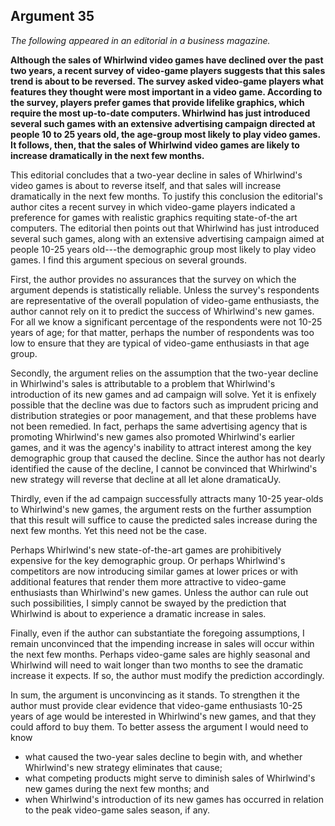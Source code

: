 
Argument 35
---------------------------

*The following appeared in an editorial in a business magazine.*

**Although the sales of Whirlwind video games have declined over the past two years, a recent
survey of video-game players suggests that this sales trend is about to be reversed. The
survey asked video-game players what features they thought were most important in a video
game. According to the survey, players prefer games that provide lifelike graphics, which
require the most up-to-date computers. Whirlwind has just introduced several such games with
an extensive advertising campaign directed at people 10 to 25 years old, the age-group most
likely to play video games. It follows, then, that the sales of Whirlwind video games are likely to
increase dramatically in the next few months.**


This editorial concludes that a two-year decline in sales of Whirlwind's video games is about
to reverse itself, and that sales will increase dramatically in the next few months. To justify this
conclusion the editorial's author cites a recent survey in which video-game players indicated a
preference for games with realistic graphics requiting state-of-the art computers. The editorial
then points out that Whirlwind has just introduced several such games, along with an extensive
advertising campaign aimed at people 10-25 years old---the demographic group most likely to
play video games. I find this argument specious on several grounds.

First, the author provides no assurances that the survey on which the argument depends is
statistically reliable. Unless the survey's respondents are representative of the overall
population of video-game enthusiasts, the author cannot rely on it to predict the success of
Whirlwind's new games. For all we know a significant percentage of the respondents were not
10-25 years of age; for that matter, perhaps the number of respondents was too low to ensure
that they are typical of video-game enthusiasts in that age group.

Secondly, the argument relies on the assumption that the two-year decline in Whirlwind's
sales is attributable to a problem that Whirlwind's introduction of its new games and ad
campaign will solve. Yet it is enfixely possible that the decline was due to factors such as
imprudent pricing and distribution strategies or poor management, and that these problems
have not been remedied. In fact, perhaps the same advertising agency that is promoting
Whirlwind's new games also promoted Whirlwind's earlier games, and it was the agency's
inability to attract interest among the key demographic group that caused the decline. Since
the author has not dearly identified the cause of the decline, I cannot be convinced that
Whirlwind's new strategy will reverse that decline at all let alone dramaticaUy.

Thirdly, even if the ad campaign successfully attracts many 10-25 year-olds to Whirlwind's
new games, the argument rests on the further assumption that this result will suffice to cause
the predicted sales increase during the next few months. Yet this need not be the case.

Perhaps Whirlwind's new state-of-the-art games are prohibitively expensive for the key
demographic group. Or perhaps Whirlwind's competitors are now introducing similar games at
lower prices or with additional features that render them more attractive to video-game
enthusiasts than Whirlwind's new games. Unless the author can rule out such possibilities, I
simply cannot be swayed by the prediction that Whirlwind is about to experience a dramatic
increase in sales.

Finally, even if the author can substantiate the foregoing assumptions, I remain unconvinced
that the impending increase in sales will occur within the next few months. Perhaps
video-game sales are highly seasonal and Whirlwind will need to wait longer than two months
to see the dramatic increase it expects. If so, the author must modify the prediction
accordingly.

In sum, the argument is unconvincing as it stands. To strengthen it the author must provide
clear evidence that video-game enthusiasts 10-25 years of age would be interested in
Whirlwind's new games, and that they could afford to buy them. To better assess the argument
I would need to know
* what caused the two-year sales decline to begin with, and whether
Whirlwind's new strategy eliminates that cause;
* what competing products might serve to
diminish sales of Whirlwind's new games during the next few months; and
* when
Whirlwind's introduction of its new games has occurred in relation to the peak video-game
sales season, if any.

